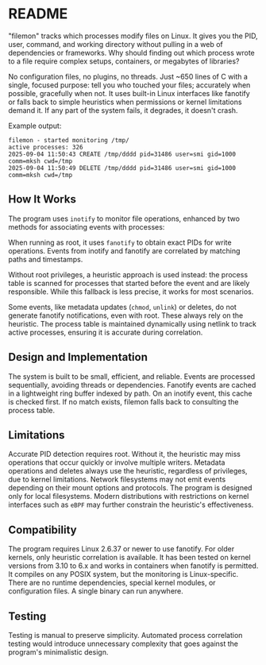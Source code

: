 # README

"filemon" tracks which processes modify files on Linux. It gives you the PID, user, command, and working directory without pulling in a web of dependencies or frameworks. Why should finding out which process wrote to a file require complex setups, containers, or megabytes of libraries? 

No configuration files, no plugins, no threads. Just ~650 lines of C with a single, focused purpose: tell you who touched your files; accurately when possible, gracefully when not. It uses built-in Linux interfaces like fanotify or falls back to simple heuristics when permissions or kernel limitations demand it. If any part of the system fails, it degrades, it doesn't crash. 

Example output:
```
filemon - started monitoring /tmp/
active processes: 326
2025-09-04 11:50:43 CREATE /tmp/dddd pid=31486 user=smi gid=1000 comm=mksh cwd=/tmp
2025-09-04 11:50:49 DELETE /tmp/dddd pid=31486 user=smi gid=1000 comm=mksh cwd=/tmp
```

## How It Works

The program uses `inotify` to monitor file operations, enhanced by two methods for associating events with processes:

 When running as root, it uses `fanotify` to obtain exact PIDs for write operations. Events from inotify and fanotify are correlated by matching paths and timestamps. 
 
 Without root privileges, a heuristic approach is used instead: the process table is scanned for processes that started before the event and are likely responsible. While this fallback is less precise, it works for most scenarios.

Some events, like metadata updates (`chmod`, `unlink`) or deletes, do not generate fanotify notifications, even with root. These always rely on the heuristic. The process table is maintained dynamically using netlink to track active processes, ensuring it is accurate during correlation.

## Design and Implementation

The system is built to be small, efficient, and reliable. Events are processed sequentially, avoiding threads or dependencies. Fanotify events are cached in a lightweight ring buffer indexed by path. On an inotify event, this cache is checked first. If no match exists, filemon falls back to consulting the process table. 

## Limitations

Accurate PID detection requires root. Without it, the heuristic may miss operations that occur quickly or involve multiple writers. Metadata operations and deletes always use the heuristic, regardless of privileges, due to kernel limitations. Network filesystems may not emit events depending on their mount options and protocols. The program is designed only for local filesystems. Modern distributions with restrictions on kernel interfaces such as `eBPF` may further constrain the heuristic's effectiveness.

## Compatibility

The program requires Linux 2.6.37 or newer to use fanotify. For older kernels, only heuristic correlation is available. It has been tested on kernel versions from 3.10 to 6.x and works in containers when fanotify is permitted. It compiles on any POSIX system, but the monitoring is Linux-specific. There are no runtime dependencies, special kernel modules, or configuration files. A single binary can run anywhere. 

## Testing

Testing is manual to preserve simplicity. Automated process correlation testing would introduce unnecessary complexity that goes against the program's minimalistic design.
